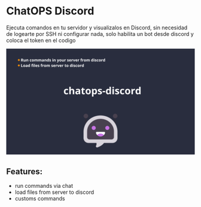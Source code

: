 # ChatOPS Discord

Ejecuta comandos en tu servidor y visualizalos en Discord, sin necesidad de logearte por SSH ni configurar nada, solo habilita un bot desde discord y coloca el token en el codigo

![Logo-presentation !](./chatops-discord.png)

## Features:

- run commands via chat
- load files from server to discord
- customs commands
